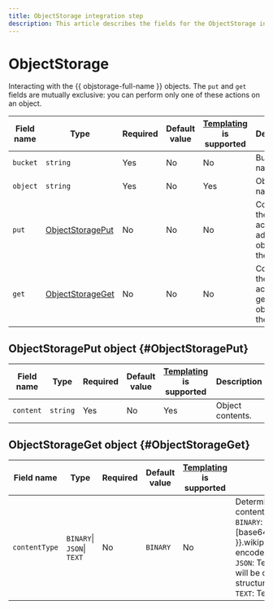 ```yaml
---
title: ObjectStorage integration step
description: This article describes the fields for the ObjectStorage integration step.
---
```



# ObjectStorage

Interacting with the {{ objstorage-full-name }} objects. The `put` and `get` fields are mutually exclusive: you can perform only one of these actions on an object.

Field name | Type | Required | Default value | [Templating](../../templating.md) is supported | Description
--- | --- | --- | --- | --- | ---
`bucket` | `string` | Yes | No | No | Bucket name.
`object` | `string` | Yes | No | Yes | Object name.
`put` | [ObjectStoragePut](#ObjectStoragePut) | No | No | No | Configuring the `put` action to add the object to the bucket.
`get` | [ObjectStorageGet](#ObjectStorageGet) | No | No | No | Configuring the `get` action to get the object from the bucket.


## ObjectStoragePut object {#ObjectStoragePut}

Field name | Type | Required | Default value | [Templating](../../templating.md) is supported | Description
--- | --- | --- | --- | --- | ---
`content` | `string` | Yes | No | Yes | Object contents.


## ObjectStorageGet object {#ObjectStorageGet}

Field name | Type | Required | Default value | [Templating](../../templating.md) is supported | Description
--- | --- | --- | --- | --- | ---
`contentType` | `BINARY`\|<br/>`JSON`\|<br/>`TEXT` | No | `BINARY` | No | Determines how the object content will be interpreted. `BINARY`: Set of bytes as a [base64](https://{{ lang }}.wikipedia.org/wiki/Base64)-encoded string.<br/>`JSON`: Text containing [JSON](https://en.wikipedia.org/wiki/JSON) will be converted to a JSON structure.<br/>`TEXT`: Text.